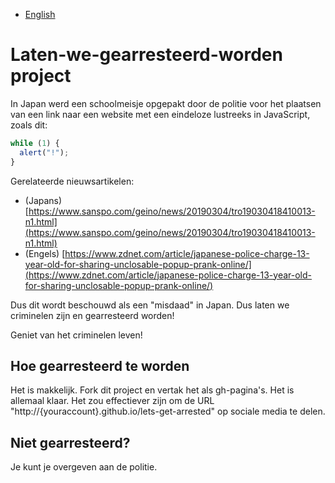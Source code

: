 - [English](README.md)

# Laten-we-gearresteerd-worden project

In Japan werd een schoolmeisje opgepakt door de politie voor het plaatsen van een link naar een website met een eindeloze lustreeks in JavaScript, zoals dit:

```js
while (1) {
  alert("!");
}
```

Gerelateerde nieuwsartikelen:

- (Japans) [https://www.sanspo.com/geino/news/20190304/tro19030418410013-n1.html](https://www.sanspo.com/geino/news/20190304/tro19030418410013-n1.html)
- (Engels) [https://www.zdnet.com/article/japanese-police-charge-13-year-old-for-sharing-unclosable-popup-prank-online/](https://www.zdnet.com/article/japanese-police-charge-13-year-old-for-sharing-unclosable-popup-prank-online/)

Dus dit wordt beschouwd als een "misdaad" in Japan. Dus laten we criminelen zijn en gearresteerd worden!

Geniet van het criminelen leven!

## Hoe gearresteerd te worden

Het is makkelijk. Fork dit project en vertak het als gh-pagina's. Het is allemaal klaar. Het zou effectiever zijn om de URL "http://{youraccount}.github.io/lets-get-arrested" op sociale media te delen.

## Niet gearresteerd?

Je kunt je overgeven aan de politie.
